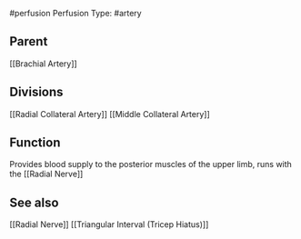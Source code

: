 #perfusion
Perfusion Type: #artery 

## Parent
[[Brachial Artery]]


## Divisions
[[Radial Collateral Artery]]
[[Middle Collateral Artery]]

## Function
Provides blood supply to the posterior muscles of the upper limb, runs with the [[Radial Nerve]]



## See also
[[Radial Nerve]]
[[Triangular Interval (Tricep Hiatus)]]
